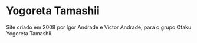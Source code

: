 # Yogoreta Tamashii
 Site criado em 2008 por Igor Andrade e Victor Andrade, para o grupo Otaku Yogoreta Tamashii.
